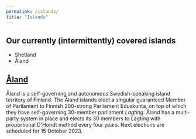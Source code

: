 ```yaml
---
permalink: /islands/
title: "Islands"
---
```


## Our currently (intermittently) covered islands
- Shetland
- Åland

## [Åland](/islands/aland/)
Åland is a self-governing and autonomous Swedish-speaking island territory of Finland. The Åland islands elect a singular guaranteed Member of Parliament to Finnish 200-strong Parliament Eduskunta, on top of which they have self-governing 30-member parliament *Lagting*. Åland has a multi-party system in place and elects its 30 members to Lagting with proportional D'Hondt method every four years. Next elections are scheduled for 15 October 2023.
